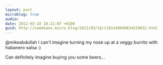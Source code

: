 ```yaml
---
layout: post
microblog: true
audio: 
date: 2012-03-18 18:21:07 +0100
guid: http://samdeane.micro.blog/2012/03/18/t181430040834220032.html
---
```

@mikeabdullah I can't imagine turning my nose up at a veggy burrito with habanero salsa :)

Can definitely imagine buying you some beers...
